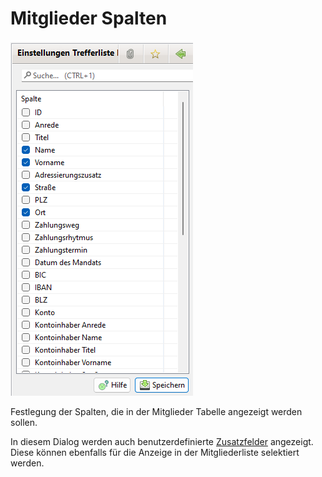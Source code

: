 # Mitglieder Spalten

![](../../../v3.0.x/administration/einstellungen/img/Mitgliederspalten.png)

Festlegung der Spalten, die in der Mitglieder Tabelle angezeigt werden sollen.

In diesem Dialog werden auch benutzerdefinierte [Zusatzfelder](../../../versionen/v3.0/administration/mitglieder/felddefinition.md) angezeigt. Diese können ebenfalls für die Anzeige in der Mitgliederliste selektiert werden.
